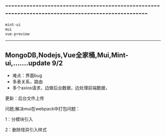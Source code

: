 ## --------------------------------------------------------------------------------------------------

```html
mint-ui
mui
vue-preview
```

----------------------------------------------------------------------------------------------------------------------------------------------

## MongoDB,Nodejs,Vue全家桶,Mui,Mint-ui,.......update 9/2

- 难点：界面bug
- 多表关系，路由
- 多个axios请求，边做后台数据，边处理前端数据，

更新：后台文件上传

问题;解决mui在webpack中打包问题：

1：分模块引入

2：删除怪异引入样式